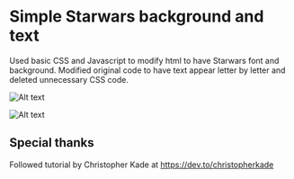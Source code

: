 # Simple Starwars background and text

Used basic CSS and Javascript to modify html to have Starwars font and background. Modified original code to have text appear letter by letter and deleted unnecessary CSS code. 

![Alt text](/relative/path/to/img1.png?raw=true)

![Alt text](/relative/path/to/img2.png?raw=true)

## Special thanks
Followed tutorial by Christopher Kade at https://dev.to/christopherkade